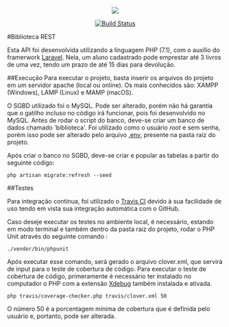 <p align="center"><img src="https://laravel.com/assets/img/components/logo-laravel.svg"></p>

<p align="center">
<a href="https://travis-ci.org/jhonatans01/bibliotecaREST"><img src="https://travis-ci.org/jhonatans01/bibliotecaREST.svg" alt="Build Status"></a>
</p>

#Biblioteca REST

Esta API foi desenvolvida utilizando a linguagem PHP (7.1), com o auxílio do framerwork <a href="https://laravel.com">Laravel</a>.
Nela, um aluno cadastrado pode emprestar até 3 livros de uma vez, tendo um prazo de até 15 dias para devolução.


##Execução
Para executar o projeto, basta inserir os arquivos do projeto em um servidor apache (local ou online). Os mais conhecidos são: XAMPP (Windows), LAMP (Linux) e MAMP (macOS).

O SGBD utilizado foi o MySQL. Pode ser alterado, porém não há garantia que o gatilho incluso no código irá funcionar, pois foi desenvolvido no MySQL. Antes de rodar o script do banco, deve-se criar um banco de dados chamado 'biblioteca'. Foi utilizado como
o usuário <i>root</i> e sem senha, porém isso pode ser alterado pelo arquivo <u>.env</u>, presente na pasta raiz do projeto.

Após criar o banco no SGBD, deve-se criar e popular as tabelas a partir do seguinte código:
```
php artisan migrate:refresh --seed
```  
##Testes

Para integração contínua, foi utilizado o <a href="https://travis-ci.org/">Travis CI</a> devido à sua facilidade de uso tendo em vista sua integração automática com o GitHub.

Caso deseje executar os testes no ambiente local, é necessário, estando em modo terminal e também dentro da pasta raiz do projeto, rodar o PHP Unit através do seguinte comando :

```
./vendor/bin/phpunit
```

Após executar esse comando, será gerado o arquivo clover.xml, que servirá de input para o teste de cobertura de código. Para executar o teste de cobertura de código, primeramente é necessário ter instalado no computador o
PHP com a extensão <a href="https://xdebug.org/">Xdebug</a> também instalada e ativada.

```
php travis/coverage-checker.php travis/clover.xml 50
```

O número 50 é a porcentagem mínima de cobertura que é definida pelo usuário e, portanto, pode ser alterada. 
